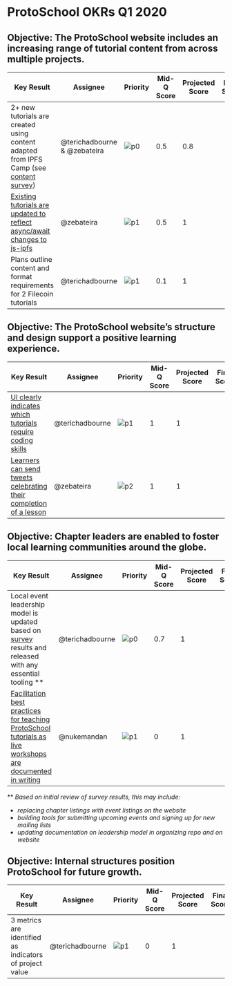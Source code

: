 # ProtoSchool OKRs Q1 2020

## Objective: The ProtoSchool website includes an increasing range of tutorial content from across multiple projects.

| Key Result | Assignee | Priority | Mid-Q Score | Projected Score | Final Score |
| ---------- | -------- | -------- | ----------- |--------------- | ----------- |
| 2+ new tutorials are created using content adapted from IPFS Camp (see [content survey](https://github.com/ProtoSchool/protoschool.github.io/issues/261)) | @terichadbourne & @zebateira |![p0](https://ipfs.io/ipfs/QmV88khHDJEXi7wo6o972MZWY661R9PhrZW6dvpFP6jnMn/p0.svg)|0.5|0.8|||
| [Existing tutorials are updated to reflect async/await changes to js-ipfs](https://github.com/ProtoSchool/protoschool.github.io/issues/347)  | @zebateira |![p1](https://ipfs.io/ipfs/QmV88khHDJEXi7wo6o972MZWY661R9PhrZW6dvpFP6jnMn/p1.svg)|0.5|1|||
| Plans outline content and format requirements for 2 Filecoin tutorials   | @terichadbourne|![p1](https://ipfs.io/ipfs/QmV88khHDJEXi7wo6o972MZWY661R9PhrZW6dvpFP6jnMn/p1.svg)|0.1|1|||

## Objective: The ProtoSchool website’s structure and design support a positive learning experience.

| Key Result | Assignee | Priority | Mid-Q Score | Projected Score | Final Score |
| ---------- | -------- | -------- | ----------- | --------------- | ----------- |
| [UI clearly indicates which tutorials require coding skills](https://github.com/ProtoSchool/protoschool.github.io/issues/310) | @terichadbourne |![p1](https://ipfs.io/ipfs/QmV88khHDJEXi7wo6o972MZWY661R9PhrZW6dvpFP6jnMn/p1.svg)| 1|1  |  |
| [Learners can send tweets celebrating their completion of a lesson](https://github.com/ProtoSchool/protoschool.github.io/issues/243)   | @zebateira | ![p2](https://ipfs.io/ipfs/QmV88khHDJEXi7wo6o972MZWY661R9PhrZW6dvpFP6jnMn/p2.svg)  | 1  | 1  |   ||

## Objective: Chapter leaders are enabled to foster local learning communities around the globe.

| Key Result | Assignee | Priority | Mid-Q Score | Projected Score | Final Score |
| ---------- | -------- | -------- | ----------- | --------------- | ----------- |
| Local event leadership model is updated based on [survey](https://github.com/ProtoSchool/organizing/issues/69) results and released with any essential tooling ** | @terichadbourne | ![p0](https://ipfs.io/ipfs/QmV88khHDJEXi7wo6o972MZWY661R9PhrZW6dvpFP6jnMn/p0.svg)|0.7 |1 |  |
| [Facilitation best practices for teaching ProtoSchool tutorials as live workshops are documented in writing](https://github.com/ProtoSchool/organizing/issues/58) | @nukemandan |![p1](https://ipfs.io/ipfs/QmV88khHDJEXi7wo6o972MZWY661R9PhrZW6dvpFP6jnMn/p1.svg)  | 0| 1 | ||

**  _Based on initial review of survey results, this may include:_ 
- _replacing chapter listings with event listings on the website_
- _building tools for submitting upcoming events and signing up for new mailing lists_
- _updating documentation on leadership model in organizing repo and on website_


## Objective: Internal structures position ProtoSchool for future growth.

| Key Result | Assignee | Priority |   Mid-Q Score | Projected Score | Final Score |
| ---------- | -------- | ----------- | ------------ | ----------- |----------- |
| 3 metrics are identified as indicators of project value |  @terichadbourne | ![p1](https://ipfs.io/ipfs/QmV88khHDJEXi7wo6o972MZWY661R9PhrZW6dvpFP6jnMn/p1.svg) | 0 |1 |  |  | |

